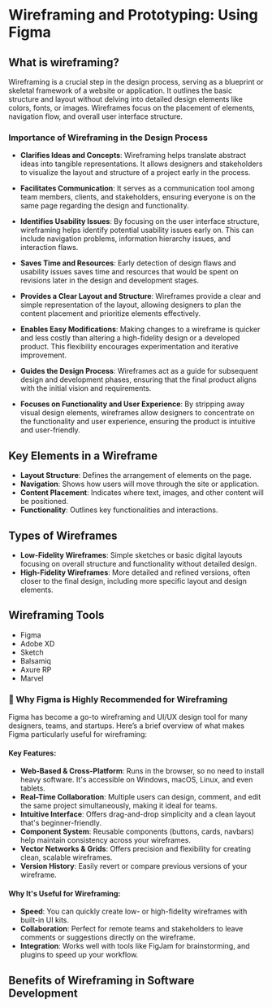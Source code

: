 # Wireframing and Prototyping: Using Figma

## What is wireframing?
Wireframing is a crucial step in the design process, serving as a blueprint or skeletal framework of a website or application. It outlines the basic structure and layout without delving into detailed design elements like colors, fonts, or images. Wireframes focus on the placement of elements, navigation flow, and overall user interface structure.


### Importance of Wireframing in the Design Process
- **Clarifies Ideas and Concepts**:
Wireframing helps translate abstract ideas into tangible representations. It allows designers and stakeholders to visualize the layout and structure of a project early in the process.

- **Facilitates Communication**:
It serves as a communication tool among team members, clients, and stakeholders, ensuring everyone is on the same page regarding the design and functionality.

- **Identifies Usability Issues**:
By focusing on the user interface structure, wireframing helps identify potential usability issues early on. This can include navigation problems, information hierarchy issues, and interaction flaws.

- **Saves Time and Resources**:
Early detection of design flaws and usability issues saves time and resources that would be spent on revisions later in the design and development stages.

- **Provides a Clear Layout and Structure**:
Wireframes provide a clear and simple representation of the layout, allowing designers to plan the content placement and prioritize elements effectively.

- **Enables Easy Modifications**:
Making changes to a wireframe is quicker and less costly than altering a high-fidelity design or a developed product. This flexibility encourages experimentation and iterative improvement.

- **Guides the Design Process**:
Wireframes act as a guide for subsequent design and development phases, ensuring that the final product aligns with the initial vision and requirements.

- **Focuses on Functionality and User Experience**:
By stripping away visual design elements, wireframes allow designers to concentrate on the functionality and user experience, ensuring the product is intuitive and user-friendly.


## Key Elements in a Wireframe
- **Layout Structure**: Defines the arrangement of elements on the page.
- **Navigation**: Shows how users will move through the site or application.
- **Content Placement**: Indicates where text, images, and other content will be positioned.
- **Functionality**: Outlines key functionalities and interactions.

## Types of Wireframes
- **Low-Fidelity Wireframes**: Simple sketches or basic digital layouts focusing on overall structure and functionality without detailed design.
- **High-Fidelity Wireframes**: More detailed and refined versions, often closer to the final design, including more specific layout and design elements.

## Wireframing Tools
- Figma
- Adobe XD
- Sketch
- Balsamiq
- Axure RP
- Marvel

### 🔹 Why Figma is Highly Recommended for Wireframing
Figma has become a go-to wireframing and UI/UX design tool for many designers, teams, and startups. Here’s a brief overview of what makes Figma particularly useful for wireframing:

#### Key Features:
- **Web-Based & Cross-Platform**: Runs in the browser, so no need to install heavy software. It's accessible on Windows, macOS, Linux, and even tablets.
- **Real-Time Collaboration**: Multiple users can design, comment, and edit the same project simultaneously, making it ideal for teams.
- **Intuitive Interface**: Offers drag-and-drop simplicity and a clean layout that's beginner-friendly.
- **Component System**: Reusable components (buttons, cards, navbars) help maintain consistency across your wireframes.
- **Vector Networks & Grids**: Offers precision and flexibility for creating clean, scalable wireframes.
- **Version History**: Easily revert or compare previous versions of your wireframe.

#### Why It's Useful for Wireframing:
- **Speed**: You can quickly create low- or high-fidelity wireframes with built-in UI kits.
- **Collaboration**: Perfect for remote teams and stakeholders to leave comments or suggestions directly on the wireframe.
- **Integration**: Works well with tools like FigJam for brainstorming, and plugins to speed up your workflow.

## Benefits of Wireframing in Software Development
